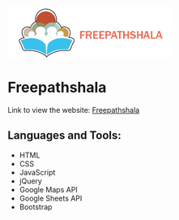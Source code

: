 <img src="images/logo.jpg" height="100px" />

# Freepathshala
Link to view the website:
[Freepathshala](http://freepathshala.org/)

## Languages and Tools:
* HTML
* CSS
* JavaScript
* jQuery
* Google Maps API
* Google Sheets API
* Bootstrap
